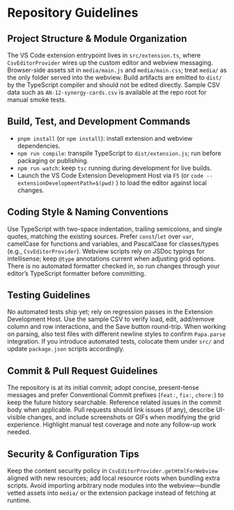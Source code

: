 # Repository Guidelines

## Project Structure & Module Organization
The VS Code extension entrypoint lives in `src/extension.ts`, where `CsvEditorProvider` wires up the custom editor and webview messaging. Browser-side assets sit in `media/main.js` and `media/main.css`; treat `media/` as the only folder served into the webview. Build artifacts are emitted to `dist/` by the TypeScript compiler and should not be edited directly. Sample CSV data such as `AN-12-synergy-cards.csv` is available at the repo root for manual smoke tests.

## Build, Test, and Development Commands
- `pnpm install` (or `npm install`): install extension and webview dependencies.
- `npm run compile`: transpile TypeScript to `dist/extension.js`; run before packaging or publishing.
- `npm run watch`: keep `tsc` running during development for live builds.
- Launch the VS Code Extension Development Host via `F5` (or `code --extensionDevelopmentPath=$(pwd)` ) to load the editor against local changes.

## Coding Style & Naming Conventions
Use TypeScript with two-space indentation, trailing semicolons, and single quotes, matching the existing sources. Prefer `const`/`let` over `var`, camelCase for functions and variables, and PascalCase for classes/types (e.g., `CsvEditorProvider`). Webview scripts rely on JSDoc typings for intellisense; keep `@type` annotations current when adjusting grid options. There is no automated formatter checked in, so run changes through your editor’s TypeScript formatter before committing.

## Testing Guidelines
No automated tests ship yet; rely on regression passes in the Extension Development Host. Use the sample CSV to verify load, edit, add/remove column and row interactions, and the Save button round-trip. When working on parsing, also test files with different newline styles to confirm `Papa.parse` integration. If you introduce automated tests, colocate them under `src/` and update `package.json` scripts accordingly.

## Commit & Pull Request Guidelines
The repository is at its initial commit; adopt concise, present-tense messages and prefer Conventional Commit prefixes (`feat:`, `fix:`, `chore:`) to keep the future history searchable. Reference related issues in the commit body when applicable. Pull requests should link issues (if any), describe UI-visible changes, and include screenshots or GIFs when modifying the grid experience. Highlight manual test coverage and note any follow-up work needed.

## Security & Configuration Tips
Keep the content security policy in `CsvEditorProvider.getHtmlForWebview` aligned with new resources; add local resource roots when bundling extra scripts. Avoid importing arbitrary node modules into the webview—bundle vetted assets into `media/` or the extension package instead of fetching at runtime.
